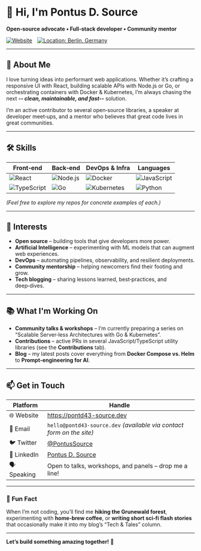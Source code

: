 # 👋 Hi, I'm **Pontus D. Source**  

**Open‑source advocate • Full‑stack developer • Community mentor**  

[![Website](https://img.shields.io/badge/Website-pontd43--source.dev-4A90E2?logo=firefox)](https://pontd43-source.dev) [![Location: Berlin, Germany](https://img.shields.io/badge/Location-Berlin%20%7C%20Germany-009688)](#)  

---  

## 🚀 About Me  

I love turning ideas into performant web applications. Whether it’s crafting a responsive UI with React, building scalable APIs with Node.js or Go, or orchestrating containers with Docker & Kubernetes, I’m always chasing the next **‑‑ **_clean, maintainable, and fast_**‑‑** solution.  

I’m an active contributor to several open‑source libraries, a speaker at developer meet‑ups, and a mentor who believes that great code lives in great communities.  

---  

## 🛠️ Skills  

| Front‑end | Back‑end | DevOps & Infra | Languages |
| --------- | -------- | -------------- | --------- |
| ![React](https://img.shields.io/badge/React-20232A?logo=react&logoColor=61DAFB) | ![Node.js](https://img.shields.io/badge/Node.js-339933?logo=nodedotjs&logoColor=white) | ![Docker](https://img.shields.io/badge/Docker-2496ED?logo=docker&logoColor=white) | ![JavaScript](https://img.shields.io/badge/JavaScript-F7DF1E?logo=javascript&logoColor=black) |
| ![TypeScript](https://img.shields.io/badge/TypeScript-3178C6?logo=typescript&logoColor=white) | ![Go](https://img.shields.io/badge/Go-00ADD8?logo=go&logoColor=white) | ![Kubernetes](https://img.shields.io/badge/Kubernetes-326CE5?logo=kubernetes&logoColor=white) | ![Python](https://img.shields.io/badge/Python-3776AB?logo=python&logoColor=white) |

*(Feel free to explore my repos for concrete examples of each.)*  

---  

## 🌱 Interests  

- **Open source** – building tools that give developers more power.  
- **Artificial Intelligence** – experimenting with ML models that can augment web experiences.  
- **DevOps** – automating pipelines, observability, and resilient deployments.  
- **Community mentorship** – helping newcomers find their footing and grow.  
- **Tech blogging** – sharing lessons learned, best‑practices, and deep‑dives.  

---  

## 📚 What I'm Working On  

- **Community talks & workshops** – I’m currently preparing a series on “Scalable Server‑less Architectures with Go & Kubernetes”.  
- **Contributions** – active PRs in several JavaScript/TypeScript utility libraries (see the **Contributions** tab).  
- **Blog** – my latest posts cover everything from **Docker Compose vs. Helm** to **Prompt‑engineering for AI**.  

---  

## 📫 Get in Touch  

| Platform | Handle |
| -------- | ------ |
| 🌐 Website | <https://pontd43-source.dev> |
| 📧 Email | `hello@pontd43-source.dev` *(available via contact form on the site)* |
| 🐦 Twitter | [@PontusSource](https://twitter.com/PontusSource) |
| 💼 LinkedIn | [Pontus D. Source](https://linkedin.com/in/pontus-d-source) |
| 🗣️ Speaking | Open to talks, workshops, and panels – drop me a line! |

---  

### 🎉 Fun Fact  

When I’m not coding, you’ll find me **hiking the Grunewald forest**, experimenting with **home‑brew coffee**, or **writing short sci‑fi flash stories** that occasionally make it into my blog’s “Tech & Tales” column.  

---  

**Let’s build something amazing together!** 🚀  
